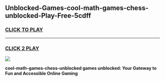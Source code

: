 
## Unblocked-Games-cool-math-games-chess-unblocked-Play-Free-5cdff
<h3>
<a href="https://premium76.site?title=cool-math-games-chess-unblocked&ref=19M">CLICK TO PLAY</a></h3>
<hr>

<h3>
<a href="https://premium76.site?title=cool-math-games-chess-unblocked&ref=19M">CLICK 2 PLAY</a>
  
</h3>

<a href="https://premium76.site?title=cool-math-games-chess-unblocked&ref=19M"><img src="https://clearcache.store/games.png"></a>


**cool-math-games-chess-unblocked games unblocked: Your Gateway to Fun and Accessible Online Gaming**
